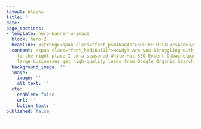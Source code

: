 ```yaml
---
layout: blocks
title: ''
date: 
page_sections:
- template: hero-banner-w-image
  block: hero-2
  headline: <strong><span class="font_psm46aq4s">SHEIKH BILAL</span></strong>
  content: <span class="font_hadi6ai9i">Howdy! Are you Struggling with SEO? You came
    to the right place I am a seasoned White Hat SEO Expert Dubaihelping small and
    large businesses get high-quality leads from Google Organic Search.</span>
  background_image: ''
  image:
    image: ''
    alt_text: ''
  cta:
    enabled: false
    url: ''
    button_text: ''
published: false

---
```

